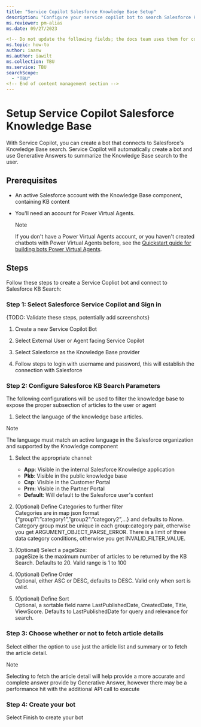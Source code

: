 ```yaml
---
title: "Service Copilot Salesforce Knowledge Base Setup"
description: "Configure your service copilot bot to search Salesforce Knowledge Base Articles and provide the user a response"
ms.reviewer: pm-alias
ms.date: 09/27/2023

<!-- Do not update the following fields; the docs team uses them for content management -->
ms.topic: how-to
author: iaanw
ms.author: iawilt
ms.collection: TBU
ms.service: TBU
searchScope:
  - "TBU"
<!-- End of content management section -->
---
```


# Setup Service Copilot Salesforce Knowledge Base 

With Service Copilot, you can create a bot that connects to Salesforce's Knowledge Base search. Service Copilot will automatically create a bot and use Generative Answers to summarize the Knowledge Base search to the user.

## Prerequisites

- An active Salesforce account with the Knowledge Base component, containing KB content
- You'll need an account for Power Virtual Agents. 

  > [!NOTE]
  > If you don't have a Power Virtual Agents account, or you haven't created chatbots with Power Virtual Agents before, see the [Quickstart guide for building bots Power Virtual Agents](fundamentals-get-started.md?tabs=web).

## Steps

Follow these steps to create a Service Copliot bot and connect to Salesforce KB Search:

### Step 1: Select Salesforce Service Copilot and Sign in

{TODO: Validate these steps, potentially add screenshots}

1. Create a new Service Copilot Bot

1. Select External User or Agent facing Service Copilot

1. Select Salesforce as the Knowledge Base provider

1. Follow steps to login with username and password, this will establish the connection with Salesforce

### Step 2: Configure Salesforce KB Search Parameters

The following configurations will be used to filter the knowledge base to expose the proper subsection of articles to the user or agent

1. Select the language of the knowledge base articles.  
> [!NOTE]
> The language must match an active language in the Salesforce organization and supported by the Knowledge component

1. Select the appropriate channel:
    - **App**: Visible in the internal Salesforce Knowledge application
    - **Pkb**: Visible in the public knowledge base
    - **Csp**: Visible in the Customer Portal
    - **Prm**: Visible in the Partner Portal
    - **Default**: Will default to the Salesforce user's context

1. (Optional) Define Categories to further filter  
Categories are in map json format {“group1”:”category1”,”group2”:”category2”,...} and defaults to None.  
Category group must be unique in each group:category pair, otherwise you get ARGUMENT_OBJECT_PARSE_ERROR. There is a limit of three data category conditions, otherwise you get INVALID_FILTER_VALUE.

1. (Optional) Select a pageSize:  
pageSize is the maximum number of articles to be returned by the KB Search. Defaults to 20. Valid range is 1 to 100

1. (Optional) Define Order  
Optional, either ASC or DESC, defaults to DESC. Valid only when sort is valid.

1. (Optional) Define Sort  
Optional, a sortable field name LastPublishedDate, CreatedDate, Title, ViewScore. Defaults to LastPublishedDate for query and relevance for search.

### Step 3: Choose whether or not to fetch article details  
Select either the option to use just the article list and summary or to fetch the article detail.

> [!NOTE]
> Selecting to fetch the article detail will help provide a more accurate and complete answer provide by Generative Answer, however there may be a performance hit with the additional API call to execute 

### Step 4: Create your bot

Select Finish to create your bot 
